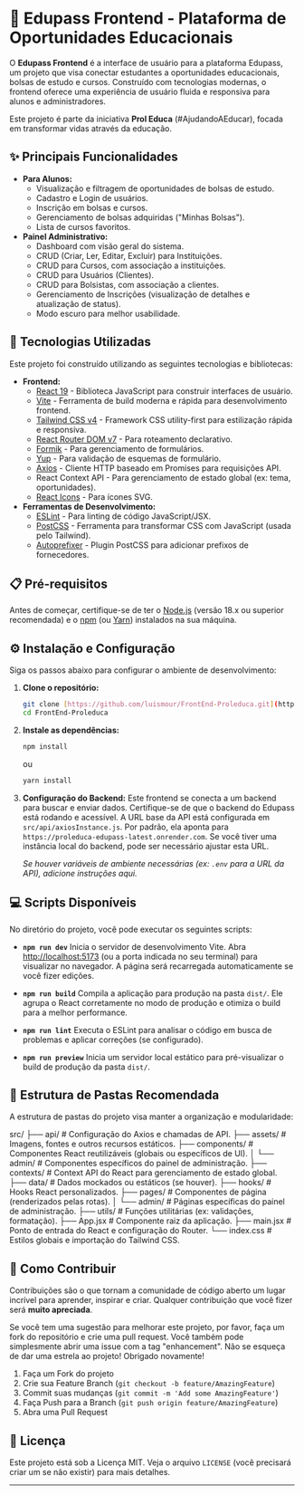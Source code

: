 # 📘 Edupass Frontend - Plataforma de Oportunidades Educacionais

O **Edupass Frontend** é a interface de usuário para a plataforma Edupass, um projeto que visa conectar estudantes a oportunidades educacionais, bolsas de estudo e cursos. Construído com tecnologias modernas, o frontend oferece uma experiência de usuário fluida e responsiva para alunos e administradores.

Este projeto é parte da iniciativa **Prol Educa** (#AjudandoAEducar), focada em transformar vidas através da educação.

## ✨ Principais Funcionalidades

* **Para Alunos:**
    * Visualização e filtragem de oportunidades de bolsas de estudo.
    * Cadastro e Login de usuários.
    * Inscrição em bolsas e cursos.
    * Gerenciamento de bolsas adquiridas ("Minhas Bolsas").
    * Lista de cursos favoritos.
* **Painel Administrativo:**
    * Dashboard com visão geral do sistema.
    * CRUD (Criar, Ler, Editar, Excluir) para Instituições.
    * CRUD para Cursos, com associação a instituições.
    * CRUD para Usuários (Clientes).
    * CRUD para Bolsistas, com associação a clientes.
    * Gerenciamento de Inscrições (visualização de detalhes e atualização de status).
    * Modo escuro para melhor usabilidade.

## 🚀 Tecnologias Utilizadas

Este projeto foi construído utilizando as seguintes tecnologias e bibliotecas:

* **Frontend:**
    * [React 19](https://react.dev/) - Biblioteca JavaScript para construir interfaces de usuário.
    * [Vite](https://vitejs.dev/) - Ferramenta de build moderna e rápida para desenvolvimento frontend.
    * [Tailwind CSS v4](https://tailwindcss.com/) - Framework CSS utility-first para estilização rápida e responsiva.
    * [React Router DOM v7](https://reactrouter.com/) - Para roteamento declarativo.
    * [Formik](https://formik.org/) - Para gerenciamento de formulários.
    * [Yup](https://github.com/jquense/yup) - Para validação de esquemas de formulário.
    * [Axios](https://axios-http.com/) - Cliente HTTP baseado em Promises para requisições API.
    * React Context API - Para gerenciamento de estado global (ex: tema, oportunidades).
    * [React Icons](https://react-icons.github.io/react-icons/) - Para ícones SVG.
* **Ferramentas de Desenvolvimento:**
    * [ESLint](https://eslint.org/) - Para linting de código JavaScript/JSX.
    * [PostCSS](https://postcss.org/) - Ferramenta para transformar CSS com JavaScript (usada pelo Tailwind).
    * [Autoprefixer](https://github.com/postcss/autoprefixer) - Plugin PostCSS para adicionar prefixos de fornecedores.

## 📋 Pré-requisitos

Antes de começar, certifique-se de ter o [Node.js](https://nodejs.org/) (versão 18.x ou superior recomendada) e o [npm](https://www.npmjs.com/) (ou [Yarn](https://yarnpkg.com/)) instalados na sua máquina.

## ⚙️ Instalação e Configuração

Siga os passos abaixo para configurar o ambiente de desenvolvimento:

1.  **Clone o repositório:**
    ```bash
    git clone [https://github.com/luismour/FrontEnd-Proleduca.git](https://github.com/luismour/FrontEnd-Proleduca.git)
    cd FrontEnd-Proleduca
    ```

2.  **Instale as dependências:**
    ```bash
    npm install
    ```
    ou
    ```bash
    yarn install
    ```

3.  **Configuração do Backend:**
    Este frontend se conecta a um backend para buscar e enviar dados. Certifique-se de que o backend do Edupass está rodando e acessível. A URL base da API está configurada em `src/api/axiosInstance.js`. Por padrão, ela aponta para `https://proleduca-edupass-latest.onrender.com`. Se você tiver uma instância local do backend, pode ser necessário ajustar esta URL.

    _Se houver variáveis de ambiente necessárias (ex: `.env` para a URL da API), adicione instruções aqui._

## 💻 Scripts Disponíveis

No diretório do projeto, você pode executar os seguintes scripts:

* **`npm run dev`**
    Inicia o servidor de desenvolvimento Vite. Abra [http://localhost:5173](http://localhost:5173) (ou a porta indicada no seu terminal) para visualizar no navegador. A página será recarregada automaticamente se você fizer edições.

* **`npm run build`**
    Compila a aplicação para produção na pasta `dist/`. Ele agrupa o React corretamente no modo de produção e otimiza o build para a melhor performance.

* **`npm run lint`**
    Executa o ESLint para analisar o código em busca de problemas e aplicar correções (se configurado).

* **`npm run preview`**
    Inicia um servidor local estático para pré-visualizar o build de produção da pasta `dist/`.

## 📂 Estrutura de Pastas Recomendada

A estrutura de pastas do projeto visa manter a organização e modularidade:

src/
├── api/          # Configuração do Axios e chamadas de API.
├── assets/       # Imagens, fontes e outros recursos estáticos.
├── components/   # Componentes React reutilizáveis (globais ou específicos de UI).
│   └── admin/    # Componentes específicos do painel de administração.
├── contexts/     # Context API do React para gerenciamento de estado global.
├── data/         # Dados mockados ou estáticos (se houver).
├── hooks/        # Hooks React personalizados.
├── pages/        # Componentes de página (renderizados pelas rotas).
│   └── admin/    # Páginas específicas do painel de administração.
├── utils/        # Funções utilitárias (ex: validações, formatação).
├── App.jsx       # Componente raiz da aplicação.
├── main.jsx      # Ponto de entrada do React e configuração do Router.
└── index.css     # Estilos globais e importação do Tailwind CSS.


## 🤝 Como Contribuir

Contribuições são o que tornam a comunidade de código aberto um lugar incrível para aprender, inspirar e criar. Qualquer contribuição que você fizer será **muito apreciada**.

Se você tem uma sugestão para melhorar este projeto, por favor, faça um fork do repositório e crie uma pull request. Você também pode simplesmente abrir uma issue com a tag "enhancement".
Não se esqueça de dar uma estrela ao projeto! Obrigado novamente!

1.  Faça um Fork do projeto
2.  Crie sua Feature Branch (`git checkout -b feature/AmazingFeature`)
3.  Commit suas mudanças (`git commit -m 'Add some AmazingFeature'`)
4.  Faça Push para a Branch (`git push origin feature/AmazingFeature`)
5.  Abra uma Pull Request

## 📜 Licença

Este projeto está sob a Licença MIT. Veja o arquivo `LICENSE` (você precisará criar um se não existir) para mais detalhes.

---
